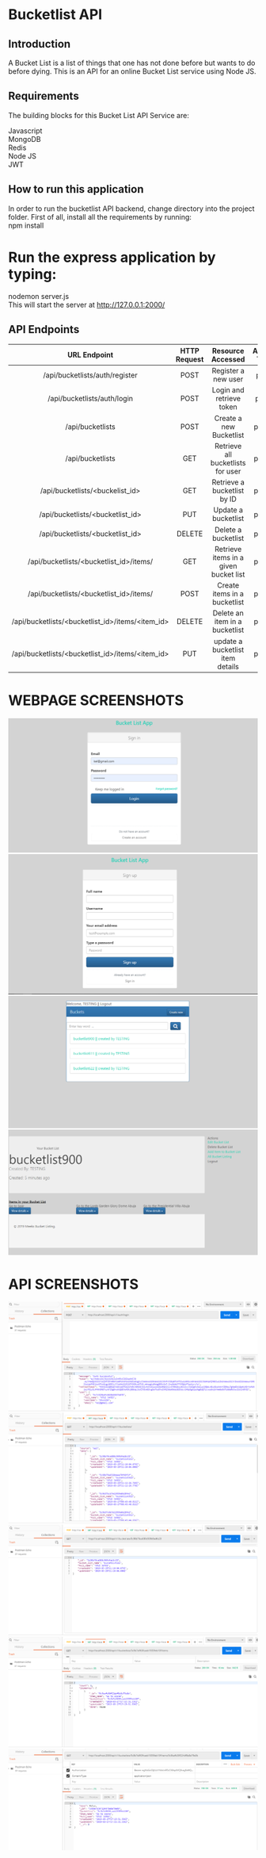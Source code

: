 # Bucketlist API

## Introduction
A Bucket List is a list of things that one has not done before but wants to do before dying. This is an API for an online Bucket List service using Node JS.

## Requirements
The building blocks for this Bucket List API Service are:

Javascript<br/>
MongoDB<br/>
Redis<br/>
Node JS<br/>
JWT<br/>

## How to run this application
In order to run the bucketlist API backend, change directory into the project folder. First of all, install all the requirements by running: <br/>
npm install <br>

# Run the express application by typing:<br>
nodemon server.js<br>
This will start the server at http://127.0.0.1:2000/<br>

## API Endpoints
| URL Endpoint                                    | HTTP Request  | Resource Accessed                       | Access Type |
| :---:                                           | :-:           | :-:                                     | :-:         |
| /api/bucketlists/auth/register                  | POST          | Register a new user                     |  publc      |
| /api/bucketlists/auth/login                     | POST          | Login and retrieve token                |  public     |
| /api/bucketlists                                | POST          | Create a new Bucketlist                 |  private    |
| /api/bucketlists                                | GET           | Retrieve all bucketlists for user       |  private    |
| /api/bucketlists/<buckelist_id>                 | GET           | Retrieve a bucketlist by ID             |  private    |
| /api/bucketlists/<bucketlist_id>                | PUT           | Update a bucketlist                     |  private    |
| /api/bucketlists/<bucketlist_id>                | DELETE        | Delete a bucketlist                     |  private    |
| /api/bucketlists/<bucketlist_id>/items/         | GET           | Retrieve items in a given bucket list    |  private    |
| /api/bucketlists/<bucketlist_id>/items/         | POST          | Create items in a bucketlist            |  private    |
| /api/bucketlists/<bucketlist_id>/items/<item_id>| DELETE        | Delete an item in a bucketlist          |  private    |
| /api/bucketlists/<bucketlist_id>/items/<item_id>| PUT           | update a bucketlist item details        |  private    |

# WEBPAGE SCREENSHOTS
![alt text](https://raw.githubusercontent.com/Mistergpofficial/BucketListAPI/master/signing.PNG)
![alt text](https://raw.githubusercontent.com/Mistergpofficial/BucketListAPI/master/signup.PNG)
![alt text](https://raw.githubusercontent.com/Mistergpofficial/BucketListAPI/master/bucketlists.PNG)
![alt text](https://raw.githubusercontent.com/Mistergpofficial/BucketListAPI/master/items.PNG)

# API SCREENSHOTS
![alt text](https://raw.githubusercontent.com/Mistergpofficial/BucketListAPI/master/login.PNG)
![alt text](https://raw.githubusercontent.com/Mistergpofficial/BucketListAPI/master/Allbucketlists.PNG)
![alt text](https://raw.githubusercontent.com/Mistergpofficial/BucketListAPI/master/Individual.PNG)
![alt text](https://raw.githubusercontent.com/Mistergpofficial/BucketListAPI/master/item.PNG)
![alt text](https://raw.githubusercontent.com/Mistergpofficial/BucketListAPI/master/item1.PNG)
